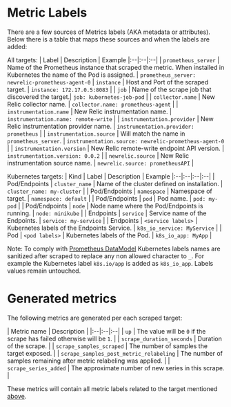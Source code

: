 # Metric Labels

There are a few sources of Metrics labels (AKA metadata or attributes). Below there is a table that maps these sources and when the labels are added:

All targets:
| Label | Description | Example
|:--|:--|:--|
| `prometheus_server` | Name of the Prometheus instance that scraped the metric. When installed in Kubernetes the name of the Pod is assigned. | `prometheus_server: newrelic-prometheus-agent-0`
| `instance` | Host and Port of the scraped target. | `instance: 172.17.0.5:8083` |
| `job` | Name of the scrape job that discovered the target.| `job: kubernetes-job-pod` |
| `collector.name` | New Relic collector name. | `collector.name: prometheus-agent` |
| `instrumentation.name` | New Relic instrumentation name. | `instrumentation.name: remote-write` |
| `instrumentation.provider` | New Relic instrumentation provider name. | `instrumentation.provider: prometheus` |
| `instrumentation.source` | Will match the name in `prometheus_server`. | `instrumentation.source: newrelic-prometheus-agent-0` |
| `instrumentation.version` | New Relic remote-write endpoint API version. | `instrumentation.version: 0.0.2` |
| `newrelic.source` | New Relic instrumentation source name. | `newrelic.source: prometheusAPI` |

Kubernetes targets:
| Kind | Label | Description | Example
|:--|:--|:--|:--|
| Pod/Endpoints | `cluster_name` | Name of the cluster defined on installation. | `cluster_name: my-cluster` |
| Pod/Endpoints | `namespace` | Namespace of target. | `namespace: default` |
| Pod/Endpoints | `pod` | Pod name. | `pod: my-pod` |
| Pod/Endpoints | `node` | Node name where the Pod/Endpoints is running. | `node: minikube` |
| Endpoints | `service` | Service name of the Endpoints. | `service: my-service` |
| Endpoints | `<service labels>` | Kubernetes labels of the Endpoints Service. | `k8s_io_service: MyService` |
| Pod | `<pod labels>` | Kubernetes labels of the Pod. | `k8s_io_app: MyApp` |

Note: To comply with [Prometheus DataModel](https://prometheus.io/docs/concepts/data_model/#metric-names-and-labels) Kubernetes labels names are sanitized after scraped to replace any non allowed character to `_`. For example the Kubernetes label `k8s.io/app` is added as `k8s_io_app`. Labels values remain untouched. 

# Generated metrics
The following metrics are generated per each scraped target:

| Metric name | Description |
|:--|:--|:--|
| `up` | The value will be `0` if the scrape has failed otherwise will be `1`. | 
| `scrape_duration_seconds` | Duration of the scrape. |
| `scrape_samples_scraped` | The number of samples the target exposed. |
| `scrape_samples_post_metric_relabeling` | The number of samples remaining after metric relabeling was applied. |
| `scrape_series_added` | The approximate number of new series in this scrape. |

These metrics will contain all metric labels related to the target mentioned [above](#metric-labels).
